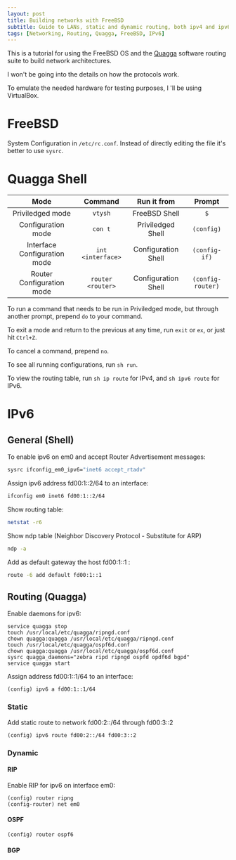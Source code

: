 ```yaml
---
layout: post
title: Building networks with FreeBSD
subtitle: Guide to LANs, static and dynamic routing, both ipv4 and ipv6, with Quagga.
tags: [Networking, Routing, Quagga, FreeBSD, IPv6]
---
```


This is a tutorial for using the FreeBSD OS and the [Quagga](https://www.quagga.net/) software routing suite to build network architectures. 

I won't be going into the details on how the protocols work.

To emulate the needed hardware for testing purposes, I 'll be using VirtualBox.

# FreeBSD
System Configuration in `/etc/rc.conf`.
Instead of directly editing the file it's better to use `sysrc`. 

# Quagga Shell
|Mode|Command|Run it from|Prompt|
|:---:|:---:|:---:|:---:|
|Priviledged mode|`vtysh`|FreeBSD Shell|`$`| 
|Configuration mode| `con t` |Priviledged Shell|`(config)`|
| Interface Configuration mode|`int <interface>`|Configuration Shell| `(config-if)`|
|Router Configuration mode|`router <router>`|Configuration Shell|`(config-router)`|

To run a command that needs to be run in Priviledged mode, but through another prompt, prepend `do` to your command.

To exit a mode and return to the previous at any time, run `exit` or `ex`, or just hit `Ctrl+Z`.

To cancel a command, prepend `no`.

To see all running configurations, run `sh run`.

To view the routing table, run `sh ip route` for IPv4, and `sh ipv6 route` for IPv6.

# IPv6

## General (Shell)
To enable ipv6 on em0 and accept Router Advertisement messages:
```bash
sysrc ifconfig_em0_ipv6="inet6 accept_rtadv"
```
Assign ipv6 address fd00:1::2/64 to an interface:
```bash
ifconfig em0 inet6 fd00:1::2/64
```
Show routing table:
```bash
netstat -r6
```
Show ndp table (Neighbor Discovery Protocol - Substitute for ARP)
```bash
ndp -a
```
Add as default gateway the host fd00:1::1 :
```bash
route -6 add default fd00:1::1
```
## Routing (Quagga)
Enable daemons for ipv6:
```
service quagga stop
touch /usr/local/etc/quagga/ripngd.conf
chown quagga:quagga /usr/local/etc/quagga/ripngd.conf
touch /usr/local/etc/quagga/ospf6d.conf
chown quagga:quagga /usr/local/etc/quagga/ospf6d.conf
sysrc quagga_daemons="zebra ripd ripngd ospfd opdf6d bgpd"
service quagga start
```
Assign address fd00:1::1/64 to an interface:
```
(config) ipv6 a fd00:1::1/64
```
### Static
Add static route to network fd00:2::/64 through fd00:3::2
```
(config) ipv6 route fd00:2::/64 fd00:3::2
```
### Dynamic
#### RIP
Enable RIP for ipv6 on interface em0:
```
(config) router ripng
(config-router) net em0
```
#### OSPF
```
(config) router ospf6

```
#### BGP
```
```